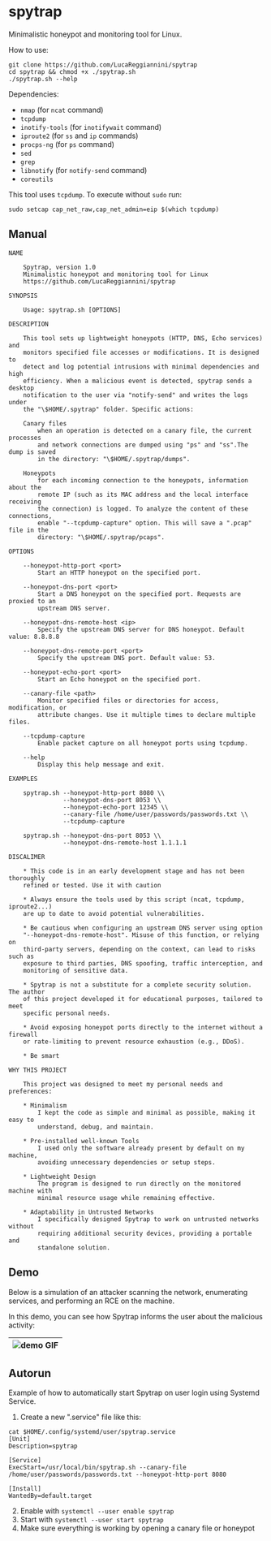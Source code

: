 # spytrap

Minimalistic honeypot and monitoring tool for Linux.

How to use:
```
git clone https://github.com/LucaReggiannini/spytrap
cd spytrap && chmod +x ./spytrap.sh
./spytrap.sh --help
```

Dependencies:

- `nmap` (for `ncat` command)
- `tcpdump`
- `inotify-tools` (for `inotifywait` command)
- `iproute2` (for `ss` and `ip` commands)
- `procps-ng` (for `ps` command)
- `sed`
- `grep`
- `libnotify` (for `notify-send` command)
- `coreutils`

This tool uses `tcpdump`. To execute without `sudo` run:
```
sudo setcap cap_net_raw,cap_net_admin=eip $(which tcpdump)
```

## Manual

```
NAME

	Spytrap, version 1.0 
	Minimalistic honeypot and monitoring tool for Linux
	https://github.com/LucaReggiannini/spytrap
	
SYNOPSIS

	Usage: spytrap.sh [OPTIONS]

DESCRIPTION

	This tool sets up lightweight honeypots (HTTP, DNS, Echo services) and 
	monitors specified file accesses or modifications. It is designed to 
	detect and log potential intrusions with minimal dependencies and high 
	efficiency. When a malicious event is detected, spytrap sends a desktop 
	notification to the user via "notify-send" and writes the logs under 
	the "\$HOME/.spytrap" folder. Specific actions:

	Canary files
		when an operation is detected on a canary file, the current processes 
		and network connections are dumped using "ps" and "ss".The dump is saved
		in the directory: "\$HOME/.spytrap/dumps".
		
	Honeypots
		for each incoming connection to the honeypots, information about the 
		remote IP (such as its MAC address and the local interface receiving 
		the connection) is logged. To analyze the content of these connections,
		enable "--tcpdump-capture" option. This will save a ".pcap" file in the
		directory: "\$HOME/.spytrap/pcaps".

OPTIONS

	--honeypot-http-port <port>		
		Start an HTTP honeypot on the specified port.
	
	--honeypot-dns-port <port>		
		Start a DNS honeypot on the specified port. Requests are proxied to an 
		upstream DNS server.
	
	--honeypot-dns-remote-host <ip>	
		Specify the upstream DNS server for DNS honeypot. Default value: 8.8.8.8

	--honeypot-dns-remote-port <port>
		Specify the upstream DNS port. Default value: 53.
		
	--honeypot-echo-port <port>
		Start an Echo honeypot on the specified port.

	--canary-file <path>
		Monitor specified files or directories for access, modification, or 
		attribute changes. Use it multiple times to declare multiple files.

	--tcpdump-capture
		Enable packet capture on all honeypot ports using tcpdump.
	
	--help
		Display this help message and exit.

EXAMPLES

	spytrap.sh --honeypot-http-port 8080 \\
			   --honeypot-dns-port 8053 \\
			   --honeypot-echo-port 12345 \\
			   --canary-file /home/user/passwords/passwords.txt \\
			   --tcpdump-capture

	spytrap.sh --honeypot-dns-port 8053 \\
			   --honeypot-dns-remote-host 1.1.1.1

DISCALIMER

	* This code is in an early development stage and has not been thoroughly 
	refined or tested. Use it with caution
	
	* Always ensure the tools used by this script (ncat, tcpdump, iproute2...)
	are up to date to avoid potential vulnerabilities.
	
	* Be cautious when configuring an upstream DNS server using option 
	"--honeypot-dns-remote-host". Misuse of this function, or relying on 
	third-party servers, depending on the context, can lead to risks such as 
	exposure to third parties, DNS spoofing, traffic interception, and 
	monitoring of sensitive data.
	
	* Spytrap is not a substitute for a complete security solution. The author
	of this project developed it for educational purposes, tailored to meet
	specific personal needs.
	
	* Avoid exposing honeypot ports directly to the internet without a firewall
	or rate-limiting to prevent resource exhaustion (e.g., DDoS).
	
	* Be smart

WHY THIS PROJECT

	This project was designed to meet my personal needs and preferences:
	
	* Minimalism
		I kept the code as simple and minimal as possible, making it easy to 
		understand, debug, and maintain.
	  	
	* Pre-installed well-known Tools
		I used only the software already present by default on my machine, 
		avoiding unnecessary dependencies or setup steps.
		
	* Lightweight Design
		The program is designed to run directly on the monitored machine with 
		minimal resource usage while remaining effective.
	
	* Adaptability in Untrusted Networks
		I specifically designed Spytrap to work on untrusted networks without
		requiring additional security devices, providing a portable and
		standalone solution.
```

## Demo

Below is a simulation of an attacker scanning the network, enumerating services, and performing an RCE on the machine.

In this demo, you can see how Spytrap informs the user about the malicious activity:

| ![demo GIF](demo.gif) |
|-|

## Autorun

Example of how to automatically start Spytrap on user login using Systemd Service.

1. Create a new ".service" file like this:
```
cat $HOME/.config/systemd/user/spytrap.service 
[Unit]
Description=spytrap

[Service]
ExecStart=/usr/local/bin/spytrap.sh --canary-file /home/user/passwords/passwords.txt --honeypot-http-port 8080

[Install]
WantedBy=default.target
```
2. Enable with `systemctl --user enable spytrap`
3. Start with `systemctl --user start spytrap`
4. Make sure everything is working by opening a canary file or honeypot
